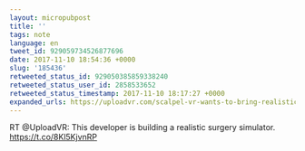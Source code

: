 ```yaml
---
layout: micropubpost
title: ''
tags: note
language: en
tweet_id: 929059734526877696
date: 2017-11-10 18:54:36 +0000
slug: '185436'
retweeted_status_id: 929050385859338240
retweeted_status_user_id: 2858533652
retweeted_status_timestamp: 2017-11-10 18:17:27 +0000
expanded_urls: https://uploadvr.com/scalpel-vr-wants-to-bring-realistic-medical-simulation-to-everyone/,https://uploadvr.com/scalpel-vr-wants-to-bring-realistic-medical-simulation-to-everyone/
---
```

RT @UploadVR: This developer is building a realistic surgery simulator. https://t.co/8Kl5KjvnRP
